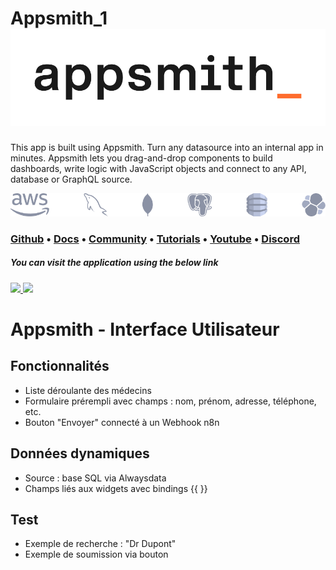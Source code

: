 # Appsmith_1![](https://raw.githubusercontent.com/appsmithorg/appsmith/release/static/appsmith_logo_primary.png)

This app is built using Appsmith. Turn any datasource into an internal app in minutes. Appsmith lets you drag-and-drop components to build dashboards, write logic with JavaScript objects and connect to any API, database or GraphQL source.

![](https://raw.githubusercontent.com/appsmithorg/appsmith/release/static/images/integrations.png)

### [Github](https://github.com/appsmithorg/appsmith) • [Docs](https://docs.appsmith.com/?utm_source=github&utm_medium=social&utm_content=appsmith_docs&utm_campaign=null&utm_term=appsmith_docs) • [Community](https://community.appsmith.com/) • [Tutorials](https://github.com/appsmithorg/appsmith/tree/update/readme#tutorials) • [Youtube](https://www.youtube.com/appsmith) • [Discord](https://discord.gg/rBTTVJp)

##### You can visit the application using the below link

###### [![](https://assets.appsmith.com/git-sync/Buttons.svg) ](https://tambe.appsmith.com/applications/684c8bc93bc21864e6eefb90/pages/684c8bc93bc21864e6eefb93) [![](https://assets.appsmith.com/git-sync/Buttons2.svg)](https://tambe.appsmith.com/applications/684c8bc93bc21864e6eefb90/pages/684c8bc93bc21864e6eefb93/edit)

# Appsmith - Interface Utilisateur

## Fonctionnalités
- Liste déroulante des médecins
- Formulaire prérempli avec champs : nom, prénom, adresse, téléphone, etc.
- Bouton "Envoyer" connecté à un Webhook n8n

## Données dynamiques
- Source : base SQL via Alwaysdata
- Champs liés aux widgets avec bindings {{ }}

## Test
- Exemple de recherche : "Dr Dupont"
- Exemple de soumission via bouton
